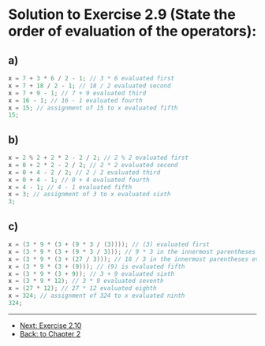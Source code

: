 # Solution to Exercise 2.9 (State the order of evaluation of the operators):

## a)
```cpp
x = 7 + 3 * 6 / 2 - 1; // 3 * 6 evaluated first
x = 7 + 18 / 2 - 1; // 18 / 2 evaluated second
x = 7 + 9 - 1; // 7 + 9 evaluated third
x = 16 - 1; // 16 - 1 evaluated fourth
x = 15; // assignment of 15 to x evaluated fifth
15;
```

## b)
```cpp
x = 2 % 2 + 2 * 2 - 2 / 2; // 2 % 2 evaluated first
x = 0 + 2 * 2 - 2 / 2; // 2 * 2 evaluated second
x = 0 + 4 - 2 / 2; // 2 / 2 evaluated third
x = 0 + 4 - 1; // 0 + 4 evaluated fourth
x = 4 - 1; // 4 - 1 evaluated fifth
x = 3; // assignment of 3 to x evaluated sixth
3;
```

## c)
```cpp
x = (3 * 9 * (3 + (9 * 3 / (3)))); // (3) evaluated first
x = (3 * 9 * (3 + (9 * 3 / 3))); // 9 * 3 in the innermost parentheses evaluated third
x = (3 * 9 * (3 + (27 / 3))); // 18 / 3 in the innermost parentheses evaluated fourth
x = (3 * 9 * (3 + (9))); // (9) is evaluated fifth
x = (3 * 9 * (3 + 9)); // 3 + 9 evaluated sixth
x = (3 * 9 * 12); // 3 * 9 evaluated seventh
x = (27 * 12); // 27 * 12 evaluated eighth
x = 324; // assignment of 324 to x evaluated ninth
324;
```

---
- [Next: Exercise 2.10](02_10.md)
- [Back: to Chapter 2](README.md)

